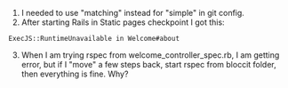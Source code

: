 1. I needed to use "matching" instead for "simple" in git config.
2. After starting Rails in Static pages checkpoint I got this:
```
ExecJS::RuntimeUnavailable in Welcome#about

```
3. When I am trying rspec from welcome_controller_spec.rb, I am getting error, but if I "move" a few steps back, start rspec from bloccit folder, then everything is fine. Why?

